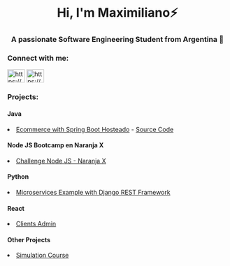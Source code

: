 <h1 align="center">Hi, I'm Maximiliano⚡ </h1>
<h3 align="center">A passionate Software Engineering Student from Argentina 🚀 </h3>


<h3 align="left">Connect with me:</h3>
<p align="left">
<a href="https://www.linkedin.com/in/maximiliano-rivero-zuin/" target="blank"><img align="center" src="https://raw.githubusercontent.com/rahuldkjain/github-profile-readme-generator/master/src/images/icons/Social/linked-in-alt.svg" alt="https://www.linkedin.com/in/maximiliano-rivero-zuin/" height="30" width="40" /></a>
<a href="https://dev.to/https://maximilianoriverozuin.com/" target="blank"><img align="center" src="https://raw.githubusercontent.com/rahuldkjain/github-profile-readme-generator/master/src/images/icons/Social/devto.svg" alt="https://maximilianoriverozuin.com/" height="30" width="40" /></a>
</p>

<h3 align="left">Projects:</h3>

<h4 align="left">Java</h4>
<li> <a href="https://grupo4mastersport-production.up.railway.app/api/v1/inicio" target="_blank">Ecommerce with Spring Boot Hosteado</a> - <a href="https://github.com/MaximilianoTRZ/grupo_4_MasterSport" target="_blank">Source Code</a></li>

<h4 align="left">Node JS Bootcamp en Naranja X</h4>
<li> <a href="https://gitlab.com/maximiliano-rivero-zuin" target="_blank">Challenge Node JS - Naranja X </a> </li>

<h4 align="left">Python</h4>
<li> <a href="https://github.com/MaximilianoTRZ/DjangoGeneration_Example" target="_blank">Microservices Example with Django REST Framework</a> </li>

<h4 align="left">React</h4>
<li> <a href="https://adminpacientesreactmtrz.netlify.app" target="_blank">Clients Admin</a></li>


<h4 align="left">Other Projects</h4>
<li> <a href="https://grupo11-global-simulacion.netlify.app" target="_blank">Simulation Course </a></li>
